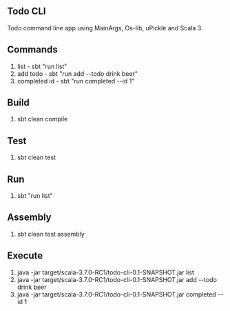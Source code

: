 Todo CLI
--------
Todo command line app using MainArgs, Os-lib, uPickle and Scala 3.

Commands
--------
1. list - sbt "run list"
2. add todo - sbt "run add --todo drink beer"
3. completed id - sbt "run completed --id 1"

Build
-----
1. sbt clean compile

Test
----
1. sbt clean test

Run
---
1. sbt "run list"

Assembly
--------
1. sbt clean test assembly

Execute
-------
1. java -jar target/scala-3.7.0-RC1/todo-cli-0.1-SNAPSHOT.jar list
2. java -jar target/scala-3.7.0-RC1/todo-cli-0.1-SNAPSHOT.jar add --todo drink beer
3. java -jar target/scala-3.7.0-RC1/todo-cli-0.1-SNAPSHOT.jar completed --id 1
